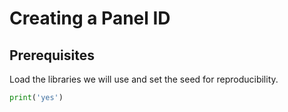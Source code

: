 # Creating a Panel ID


## Prerequisites

Load the libraries we will use and set the seed for reproducibility.

``` python
print('yes')
```
